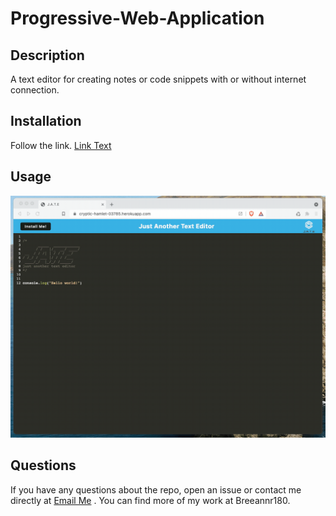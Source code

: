 # Progressive-Web-Application

## Description

A text editor for creating notes or code snippets with or without internet connection.


## Installation

Follow the link. [Link Text](https://young-mountain-86340-14a57acc94c8.herokuapp.com/)


## Usage


![alt text](assets/00-demo.gif)



## Questions

If you have any questions about the repo, open an issue or contact me directly at [Email Me](mailto:breeannr@hotmail.com)
. You can find more of my work at Breeannr180.

